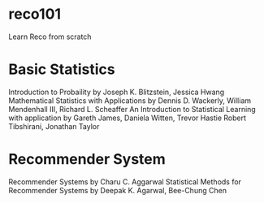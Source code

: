 # reco101
Learn Reco from scratch 

# Basic Statistics
Introduction to Probaility by Joseph K. Blitzstein, Jessica Hwang
Mathematical Statistics with Applications by Dennis D. Wackerly, William Mendenhall III, Richard L. Scheaffer
An Introduction to Statistical Learning with application by Gareth James, Daniela Witten, Trevor Hastie Robert Tibshirani, Jonathan Taylor

# Recommender System
Recommender Systems by Charu C. Aggarwal
Statistical Methods for Recommender Systems by Deepak K. Agarwal, Bee-Chung Chen
